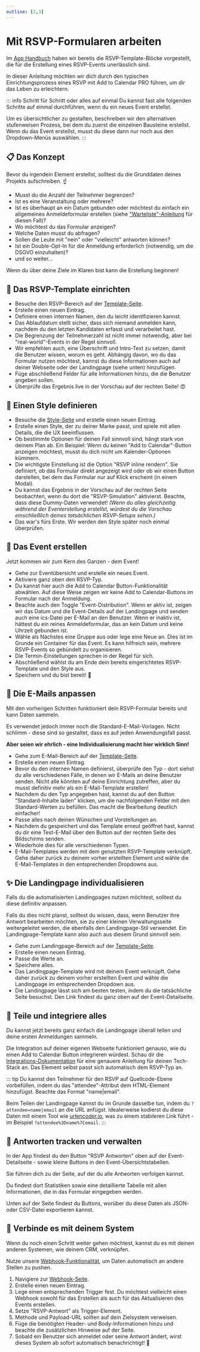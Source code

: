 ```yaml
---
outline: [2,3]
---
```


# Mit RSVP-Formularen arbeiten

Im [App Handbuch](/de/application-manual/styles-and-templates.html#rsvp) haben wir bereits die RSVP-Template-Blöcke vorgestellt, die für die Erstellung eines RSVP-Events unerlässlich sind.

In dieser Anleitung möchten wir dich durch den typischen Einrichtungsprozess eines RSVP mit Add to Calendar PRO führen, um dir das Leben zu erleichtern.

::: info Schritt für Schritt oder alles auf einmal
Du kannst fast alle folgenden Schritte auf einmal durchführen, wenn du ein neues Event erstellst.

Um es übersichtlicher zu gestalten, beschreiben wir den alternativen stufenweisen Prozess, bei dem du zuerst die einzelnen Bausteine erstellst. Wenn du das Event erstellst, musst du diese dann nur noch aus den Dropdown-Menüs auswählen.
:::

## 📋 Das Konzept

Bevor du irgendein Element erstellst, solltest du die Grunddaten deines Projekts aufschreiben. ☝️

* Musst du die Anzahl der Teilnehmer begrenzen?
* Ist es eine Veranstaltung oder mehrere?
* Ist es überhaupt an ein Datum gebunden oder möchtest du einfach ein allgemeines Anmeldeformular erstellen (siehe ["Warteliste"-Anleitung](/de/recipes/waitlist.html) für diesen Fall)?
* Wo möchtest du das Formular anzeigen?
* Welche Daten musst du abfragen?
* Sollen die Leute mit "nein" oder "vielleicht" antworten können?
* Ist ein Double-Opt-In für die Anmeldung erforderlich (notwendig, um die DSGVO einzuhalten)?
* und so weiter...

Wenn du über deine Ziele im Klaren bist kann die Erstellung beginnen!

## 🧱 Das RSVP-Template einrichten

* Besuche den RSVP-Bereich auf der [Template-Seite](https://app.add-to-calendar-pro.com/de/templates#rsvp).
* Erstelle einen neuen Eintrag.
* Definiere einen internen Namen, den du leicht identifizieren kannst.
* Das Ablaufdatum stellt sicher, dass sich niemand anmelden kann, nachdem du den letzten Kandidaten erfasst und verarbeitet hast.
* Die Begrenzung der Teilnehmerzahl ist nicht immer notwendig, aber bei "real-world"-Events in der Regel sinnvoll.
* Wir empfehlen auch, eine Überschrift und Intro-Text zu setzen, damit die Benutzer wissen, worum es geht. Abhängig davon, wo du das Formular nutzen möchtest, kannst du diese Informationen auch auf deiner Webseite oder der Landingpage (siehe unten) hinzufügen.
* Füge abschließend Felder für alle Informationen hinzu, die die Benutzer angeben sollen.
* Überprüfe das Ergebnis live in der Vorschau auf der rechten Seite! 😍

## 🎨 Einen Style definieren

* Besuche die [Style-Seite](https://app.add-to-calendar-pro.com/de/styles) und erstelle einen neuen Eintrag.
* Erstelle einen Style, der zu deiner Marke passt, und spiele mit allen Details, die die UX beeinflussen.
* Ob bestimmte Optionen für deinen Fall sinnvoll sind, hängt stark von deinem Plan ab. Ein Beispiel: Wenn du keinen "Add to Calendar"-Button anzeigen möchtest, musst du dich nicht um Kalender-Optionen kümmern.
* Die wichtigste Einstellung ist die Option "RSVP inline rendern". Sie definiert, ob das Formular direkt angezeigt wird oder ob wir einen Button darstellen, bei dem das Formular nur auf Klick erscheint (in einem Modal).
* Du kannst das Ergebnis in der Vorschau auf der rechten Seite beobachten, wenn du dort die "RSVP-Simulation" aktivierst. Beachte, dass diese Dummy-Daten verwendet! *(Wenn du alles gleichzeitig während der Eventerstellung erstellst, würdest du die Vorschau einschließlich deines tatsächlichen RSVP-Setups sehen.)*
* Das war's fürs Erste. Wir werden den Style später noch einmal überprüfen.

## 📅 Das Event erstellen

Jetzt kommen wir zum Kern des Ganzen - dem Event!

* Gehe zur Eventübersicht und erstelle ein neues Event.
* Aktiviere ganz oben den RSVP-Typ.
* Du kannst hier auch die Add to Calendar Button-Funktionalität abwählen. Auf diese Weise zeigen wir keine Add to Calendar-Buttons im Formular nach der Anmeldung.
* Beachte auch den Toggle "Event-Distribution". Wenn er aktiv ist, zeigen wir das Datum und die Event-Details auf der Landingpage und senden auch eine ics-Datei per E-Mail an den Benutzer. Wenn er inaktiv ist, hättest du ein reines Anmeldeformular, das an kein Datum und keine Uhrzeit gebunden ist.
* Wähle als Nächstes eine Gruppe aus oder lege eine Neue an. Dies ist im Grunde ein Container für das Event. Es kann hilfreich sein, mehrere RSVP-Events so gebündelt zu organisieren.
* Die Termin-Einstellungen sprechen in der Regel für sich.
* Abschließend wählst du am Ende dein bereits eingerichtetes RSVP-Template und den Style aus.
* Speichern und du bist bereit! 🚀

## 📧 Die E-Mails anpassen

Mit den vorherigen Schritten funktioniert dein RSVP-Formular bereits und kann Daten sammeln.

Es verwendet jedoch immer noch die Standard-E-Mail-Vorlagen. Nicht schlimm - diese sind so gestaltet, dass es auf jeden Anwendungsfall passt.

**Aber seien wir ehrlich - eine Individualisierung macht hier wirklich Sinn!**

* Gehe zum E-Mail-Bereich auf der [Template-Seite](https://app.add-to-calendar-pro.com/de/templates#email).
* Erstelle einen neuen Eintrag.
* Bevor du den internen Namen definierst, überprüfe den Typ - dort siehst du alle verschiedenen Fälle, in denen wir E-Mails an deine Benutzer senden. Nicht alle könnten auf deine Einrichtung zutreffen, aber du musst definitiv mehr als ein E-Mail-Template erstellen!
* Nachdem du den Typ angegeben hast, kannst du auf den Button "Standard-Inhalte laden" klicken, um die nachfolgenden Felder mit den Standard-Werten zu befüllen. Das macht die Bearbeitung deutlich einfacher!
* Passe alles nach deinen Wünschen und Vorstellungen an.
* Nachdem du gespeichert und das Template erneut geöffnet hast, kannst du dir eine Test-E-Mail über den Button auf der rechten Seite des Bildschirms senden.
* Wiederhole dies für alle verschiedenen Typen.
* E-Mail-Templates werden mit dem genutzten RSVP-Template verknüpft. Gehe daher zurück zu deinem vorher erstellten Element und wähle die E-Mail-Templates in den entsprechenden Dropdowns aus.

## ✨ Die Landingpage individualisieren

Falls du die automatisierten Landingpages nutzen möchtest, solltest du diese definitiv anpassen.

Falls du dies nicht planst, solltest du wissen, dass, wenn Benutzer ihre Antwort bearbeiten möchten, sie zu einer kleinen Verwaltungsseite weitergeleitet werden, die ebenfalls den Landingpage-Stil verwendet. Ein Landingpage-Template kann also auch aus diesem Grund sinnvoll sein.

* Gehe zum Landingpage-Bereich auf der [Template-Seite](https://app.add-to-calendar-pro.com/de/templates#landingpage).
* Erstelle einen neuen Eintrag.
* Passe die Werte an.
* Speichere alles.
* Das Landingpage-Template wird mit deinem Event verknüpft. Gehe daher zurück zu deinem vorher erstellten Event und wähle die Landingpage im entsprechenden Dropdown aus.
* Die Landingpage lässt sich am besten testen, indem du die tatsächliche Seite besuchst. Den Link findest du ganz oben auf der Event-Detailseite.

## 📣 Teile und integriere alles

Du kannst jetzt bereits ganz einfach die Landingpage überall teilen und deine ersten Anmeldungen sammeln.

Die Integration auf deiner eigenen Webseite funktioniert genauso, wie du einen Add to Calendar Button integrieren würdest. Schau dir die [Integrations-Dokumentation](/de/integration.html) für eine genauere Anleitung für deinen Tech-Stack an. Das Element selbst passt sich automatisch dem RSVP-Typ an.

::: tip
Du kannst den Teilnehmer für den RSVP auf Quellcode-Ebene vorbefüllen, indem du das "attendee"-Attribut dem HTML-Element hinzufügst. Beachte das Format "name|email".

Beim Teilen der Landingpage kannst du im Grunde dasselbe tun, indem du `?attendee=name|email` an die URL anfügst. Idealerweise kodierst du diese Daten mit einem Tool wie [urlencoder.io](https://www.urlencoder.io/), was zu einem stabileren Link führt - im Beispiel `?attendee%3Dname%7Cemail`.
:::

## 🔎 Antworten tracken und verwalten

In der App findest du den Button "RSVP Antworten" oben auf der Event-Detailseite - sowie kleine Buttons in den Event-Übersichtstabellen.

Sie führen dich zu der Seite, auf der du alle Antworten verfolgen kannst.

Du findest dort Statistiken sowie eine detaillierte Tabelle mit allen Informationen, die in das Formular eingegeben werden.

Unten auf der Seite findest du Buttons, worüber du diese Daten als JSON- oder CSV-Datei exportieren kannst.

## 🔗 Verbinde es mit deinem System

Wenn du noch einen Schritt weiter gehen möchtest, kannst du es mit deinen anderen Systemen, wie deinem CRM, verknüpfen.

Nutze unsere [Webhook-Funktionalität](/de/automation-integration/webhooks.html), um Daten automatisch an andere Stellen zu pushen.

1. Navigiere zur [Webhook-Seite](https://app.add-to-calendar-pro.com/de/webhooks).
2. Erstelle einen neuen Eintrag.
3. Lege einen entsprechenden Trigger fest. Du möchtest vielleicht einen Webhook sowohl für das Erstellen als auch für das Aktualisieren des Events erstellen.
4. Setze "RSVP-Antwort" als Trigger-Element.
5. Methode und Payload-URL sollten auf dein Zielsystem verweisen.
6. Füge die benötigten Header- und Body-Informationen hinzu und beachte die zusätzlichen Hinweise auf der Seite.
7. Sobald ein Benutzer sich anmeldet oder seine Antwort ändert, wirst dieses System ab sofort automatisch benachrichtigt! 💪

